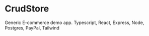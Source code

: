 # CrudStore
Generic E-commerce demo app. Typescript, React, Express, Node, Postgres, PayPal, Tailwind
